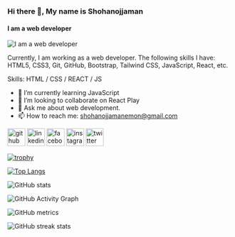 <!-- <h1 align="center">Hi 👋, I'm Shohanojjaman</h1>
<h3 align="center">A web developer from Bangladesh</h3>

<p align="left"> <img src="https://komarev.com/ghpvc/?username=shohanojjaman&label=Profile%20views&color=0e75b6&style=flat" alt="shohanojjaman" /> </p>

<p align="left"> <a href="https://github.com/ryo-ma/github-profile-trophy"><img src="https://github-profile-trophy.vercel.app/?username=shohanojjaman" alt="shohanojjaman" /></a> </p>

<p align="left"> <a href="https://twitter.com/shohanojjaman_" target="blank"><img src="https://img.shields.io/twitter/follow/shohanojjaman_?logo=twitter&style=for-the-badge" alt="shohanojjaman_" /></a> </p>

- 🌱 I’m currently learning **JavaScript**

- 👯 I’m looking to collaborate on [React Play](https://github.com/reactplay/react-play)

- 📫 How to reach me **shohanojjamanemon@gmail.com**

<h3 align="left">Connect with me:</h3>
<p align="left">
<a href="https://twitter.com/shohanojjaman_" target="blank"><img align="center" src="https://raw.githubusercontent.com/rahuldkjain/github-profile-readme-generator/master/src/images/icons/Social/twitter.svg" alt="shohanojjaman_" height="30" width="40" /></a>
<a href="https://linkedin.com/in/shohanojjaman" target="blank"><img align="center" src="https://raw.githubusercontent.com/rahuldkjain/github-profile-readme-generator/master/src/images/icons/Social/linked-in-alt.svg" alt="shohanojjaman" height="30" width="40" /></a>
<a href="https://fb.com/shohanojjaman" target="blank"><img align="center" src="https://raw.githubusercontent.com/rahuldkjain/github-profile-readme-generator/master/src/images/icons/Social/facebook.svg" alt="shohanojjaman" height="30" width="40" /></a>
<a href="https://instagram.com/shohanojjaman_emon_" target="blank"><img align="center" src="https://raw.githubusercontent.com/rahuldkjain/github-profile-readme-generator/master/src/images/icons/Social/instagram.svg" alt="shohanojjaman_emon_" height="30" width="40" /></a>
<a href="https://dribbble.com/shohanojjaman_emon_" target="blank"><img align="center" src="https://raw.githubusercontent.com/rahuldkjain/github-profile-readme-generator/master/src/images/icons/Social/dribbble.svg" alt="shohanojjaman_emon_" height="30" width="40" /></a>
<a href="https://medium.com/@shohanojjamanemon" target="blank"><img align="center" src="https://raw.githubusercontent.com/rahuldkjain/github-profile-readme-generator/master/src/images/icons/Social/medium.svg" alt="@shohanojjamanemon" height="30" width="40" /></a>
<a href="https://www.youtube.com/c/shohanojjmanemon" target="blank"><img align="center" src="https://raw.githubusercontent.com/rahuldkjain/github-profile-readme-generator/master/src/images/icons/Social/youtube.svg" alt="shohanojjmanemon" height="30" width="40" /></a>
</p>

<h3 align="left">Languages and Tools:</h3>
<p align="left"> <a href="https://getbootstrap.com" target="_blank" rel="noreferrer"> <img src="https://raw.githubusercontent.com/devicons/devicon/master/icons/bootstrap/bootstrap-plain-wordmark.svg" alt="bootstrap" width="40" height="40"/> </a> <a href="https://www.w3schools.com/css/" target="_blank" rel="noreferrer"> <img src="https://raw.githubusercontent.com/devicons/devicon/master/icons/css3/css3-original-wordmark.svg" alt="css3" width="40" height="40"/> </a> <a href="https://firebase.google.com/" target="_blank" rel="noreferrer"> <img src="https://www.vectorlogo.zone/logos/firebase/firebase-icon.svg" alt="firebase" width="40" height="40"/> </a> <a href="https://git-scm.com/" target="_blank" rel="noreferrer"> <img src="https://www.vectorlogo.zone/logos/git-scm/git-scm-icon.svg" alt="git" width="40" height="40"/> </a> <a href="https://www.w3.org/html/" target="_blank" rel="noreferrer"> <img src="https://raw.githubusercontent.com/devicons/devicon/master/icons/html5/html5-original-wordmark.svg" alt="html5" width="40" height="40"/> </a> <a href="https://developer.mozilla.org/en-US/docs/Web/JavaScript" target="_blank" rel="noreferrer"> <img src="https://raw.githubusercontent.com/devicons/devicon/master/icons/javascript/javascript-original.svg" alt="javascript" width="40" height="40"/> </a> <a href="https://www.linux.org/" target="_blank" rel="noreferrer"> <img src="https://raw.githubusercontent.com/devicons/devicon/master/icons/linux/linux-original.svg" alt="linux" width="40" height="40"/> </a> <a href="https://www.mongodb.com/" target="_blank" rel="noreferrer"> <img src="https://raw.githubusercontent.com/devicons/devicon/master/icons/mongodb/mongodb-original-wordmark.svg" alt="mongodb" width="40" height="40"/> </a> <a href="https://nodejs.org" target="_blank" rel="noreferrer"> <img src="https://raw.githubusercontent.com/devicons/devicon/master/icons/nodejs/nodejs-original-wordmark.svg" alt="nodejs" width="40" height="40"/> </a> <a href="https://reactjs.org/" target="_blank" rel="noreferrer"> <img src="https://raw.githubusercontent.com/devicons/devicon/master/icons/react/react-original-wordmark.svg" alt="react" width="40" height="40"/> </a> <a href="https://tailwindcss.com/" target="_blank" rel="noreferrer"> <img src="https://www.vectorlogo.zone/logos/tailwindcss/tailwindcss-icon.svg" alt="tailwind" width="40" height="40"/> </a> </p>

<p><img align="left" src="https://github-readme-stats.vercel.app/api/top-langs?username=shohanojjaman&show_icons=true&locale=en&layout=compact" alt="shohanojjaman" /></p>

<p>&nbsp;<img align="center" src="https://github-readme-stats.vercel.app/api?username=shohanojjaman&show_icons=true&locale=en" alt="shohanojjaman" /></p>

<p><img align="center" src="https://github-readme-streak-stats.herokuapp.com/?user=shohanojjaman&" alt="shohanojjaman" /></p> -->



### Hi there 👋, My name is Shohanojjaman
#### I am a web developer
![I am a web developer](https://scontent.fdac68-1.fna.fbcdn.net/v/t39.30808-6/396535285_821804259722994_2126584865825412441_n.jpg?stp=dst-jpg_s960x960&_nc_cat=111&ccb=1-7&_nc_sid=5f2048&_nc_eui2=AeFo9VWoKEDYugfBSZGskw7mBjXAeqVkP2EGNcB6pWQ_YfgvFJg41rnqSfBWzNyj3CY93BqvpT3dJJnJEcn4bfnS&_nc_ohc=-aCaA_WGxZEAX9a0qTz&_nc_zt=23&_nc_ht=scontent.fdac68-1.fna&oh=00_AfAW_p7tHWuUbW1acbVW6yNtBuJceeGCS4FKmGgY7ZNj7Q&oe=654ABA8B)

Currently, I am working as a web developer. The following skills I have: HTML5, CSS3, Git, GitHub, Bootstrap, Tailwind CSS, JavaScript, React, etc.

Skills:  HTML / CSS / REACT / JS

- 🌱 I’m currently learning JavaScript 
- 👯 I’m looking to collaborate on React Play 
- 💬 Ask me about web development. 
- 📫 How to reach me: shohanojjamanemon@gmail.com 


[<img src='https://cdn.jsdelivr.net/npm/simple-icons@3.0.1/icons/github.svg' alt='github' height='40'>](https://github.com/shohanojjaman)  [<img src='https://cdn.jsdelivr.net/npm/simple-icons@3.0.1/icons/linkedin.svg' alt='linkedin' height='40'>](https://www.linkedin.com/in/shohanojjaman/)  [<img src='https://cdn.jsdelivr.net/npm/simple-icons@3.0.1/icons/facebook.svg' alt='facebook' height='40'>](https://www.facebook.com/shohanojjaman)  [<img src='https://cdn.jsdelivr.net/npm/simple-icons@3.0.1/icons/instagram.svg' alt='instagram' height='40'>](https://www.instagram.com/shohanojjaman_emon_/)  [<img src='https://cdn.jsdelivr.net/npm/simple-icons@3.0.1/icons/twitter.svg' alt='twitter' height='40'>](https://twitter.com/shohanojjaman_)  

[![trophy](https://github-profile-trophy.vercel.app/?username=shohanojjaman)](https://github.com/ryo-ma/github-profile-trophy)

[![Top Langs](https://github-readme-stats.vercel.app/api/top-langs/?username=shohanojjaman)](https://github.com/anuraghazra/github-readme-stats)

![GitHub stats](https://github-readme-stats.vercel.app/api?username=shohanojjaman&show_icons=true)  

![GitHub Activity Graph](https://activity-graph.herokuapp.com/graph?username=shohanojjaman)  

![GitHub metrics](https://metrics.lecoq.io/shohanojjaman)  

![GitHub streak stats](https://streak-stats.demolab.com/?user=shohanojjaman)  

